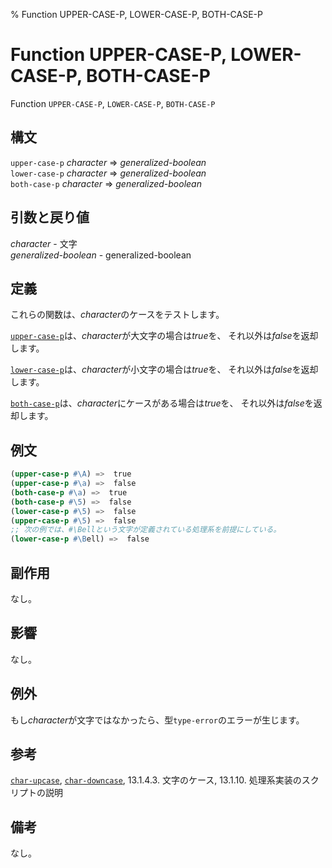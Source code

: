 % Function UPPER-CASE-P, LOWER-CASE-P, BOTH-CASE-P

# Function UPPER-CASE-P, LOWER-CASE-P, BOTH-CASE-P


Function `UPPER-CASE-P`, `LOWER-CASE-P`, `BOTH-CASE-P`


## 構文

`upper-case-p` *character* => *generalized-boolean*  
`lower-case-p` *character* => *generalized-boolean*  
`both-case-p` *character* => *generalized-boolean*


## 引数と戻り値

*character* - 文字  
*generalized-boolean* - generalized-boolean


## 定義

これらの関数は、*character*のケースをテストします。

[`upper-case-p`](13.2.case-p.html)は、*character*が大文字の場合は*true*を、
それ以外は*false*を返却します。

[`lower-case-p`](13.2.case-p.html)は、*character*が小文字の場合は*true*を、
それ以外は*false*を返却します。

[`both-case-p`](13.2.case-p.html)は、*character*にケースがある場合は*true*を、
それ以外は*false*を返却します。


## 例文

```lisp
(upper-case-p #\A) =>  true
(upper-case-p #\a) =>  false
(both-case-p #\a) =>  true
(both-case-p #\5) =>  false
(lower-case-p #\5) =>  false
(upper-case-p #\5) =>  false
;; 次の例では、#\Bellという文字が定義されている処理系を前提にしている。
(lower-case-p #\Bell) =>  false
```


## 副作用

なし。


## 影響

なし。


## 例外

もし*character*が文字ではなかったら、型`type-error`のエラーが生じます。


## 参考

[`char-upcase`](13.2.char-case.html), [`char-downcase`](13.2.char-case.html), 13.1.4.3. 文字のケース, 13.1.10. 処理系実装のスクリプトの説明


## 備考

なし。

